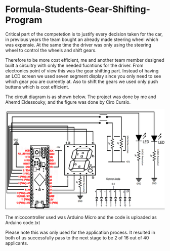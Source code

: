 # Formula-Students-Gear-Shifting-Program

Critical part of the competetion is to justify every decision taken for the car, in previous years the team bought an already made steering wheel which was expensie. At the same time the driver was only using the steering wheel to control the wheels and shift gears. 

Therefore to be more cost efficient, me and another team member designed built a circuitry with only the needed fucntions for the driver. From electronics point of view this was the gear shifting part. Instead of having an LCD screen we used seven segment display since you only need to see which gear you are currently at. Aso to shift the gears we used only push buttens which is cost efficient.

The circuit diagram is as shown below. The project was done by me and Ahemd Eldessouky, and the figure was done by Ciro Cursio.

![](High%20Level%20Circuit%20Diagram.PNG)

The micocontroller used was Arduino Micro and the code is uploaded as Arduino code.txt

Please note this was only used for the application process. It resulted in both of us successfully pass to the next stage to be 2 of 16 out of 40 applicants. 
